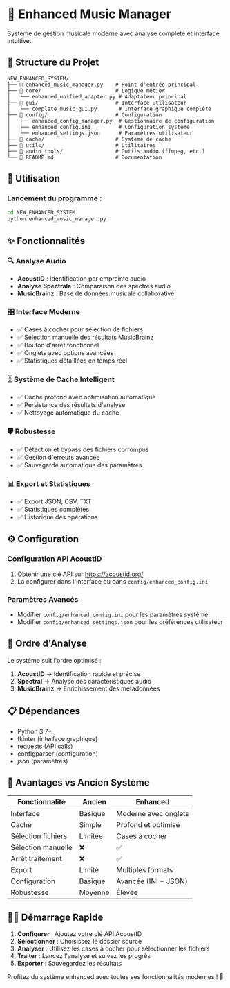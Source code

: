 # 🎵 Enhanced Music Manager

Système de gestion musicale moderne avec analyse complète et interface intuitive.

## 📁 Structure du Projet

```
NEW_ENHANCED_SYSTEM/
├── 📄 enhanced_music_manager.py    # Point d'entrée principal
├── 📁 core/                        # Logique métier
│   └── enhanced_unified_adapter.py # Adaptateur principal
├── 📁 gui/                         # Interface utilisateur
│   └── complete_music_gui.py       # Interface graphique complète
├── 📁 config/                      # Configuration
│   ├── enhanced_config_manager.py  # Gestionnaire de configuration
│   ├── enhanced_config.ini         # Configuration système
│   └── enhanced_settings.json      # Paramètres utilisateur
├── 📁 cache/                       # Système de cache
├── 📁 utils/                       # Utilitaires
├── 📁 audio_tools/                 # Outils audio (ffmpeg, etc.)
└── 📄 README.md                    # Documentation
```

## 🚀 Utilisation

### Lancement du programme :
```bash
cd NEW_ENHANCED_SYSTEM
python enhanced_music_manager.py
```

## ✨ Fonctionnalités

### 🔍 Analyse Audio
- **AcoustID** : Identification par empreinte audio
- **Analyse Spectrale** : Comparaison des spectres audio
- **MusicBrainz** : Base de données musicale collaborative

### 🎛️ Interface Moderne
- ✅ Cases à cocher pour sélection de fichiers
- ✅ Sélection manuelle des résultats MusicBrainz
- ✅ Bouton d'arrêt fonctionnel
- ✅ Onglets avec options avancées
- ✅ Statistiques détaillées en temps réel

### 🗄️ Système de Cache Intelligent
- ✅ Cache profond avec optimisation automatique
- ✅ Persistance des résultats d'analyse
- ✅ Nettoyage automatique du cache

### 🛡️ Robustesse
- ✅ Détection et bypass des fichiers corrompus
- ✅ Gestion d'erreurs avancée
- ✅ Sauvegarde automatique des paramètres

### 📊 Export et Statistiques
- ✅ Export JSON, CSV, TXT
- ✅ Statistiques complètes
- ✅ Historique des opérations

## ⚙️ Configuration

### Configuration API AcoustID
1. Obtenir une clé API sur https://acoustid.org/
2. La configurer dans l'interface ou dans `config/enhanced_config.ini`

### Paramètres Avancés
- Modifier `config/enhanced_config.ini` pour les paramètres système
- Modifier `config/enhanced_settings.json` pour les préférences utilisateur

## 🔧 Ordre d'Analyse

Le système suit l'ordre optimisé :
1. **AcoustID** → Identification rapide et précise
2. **Spectral** → Analyse des caractéristiques audio
3. **MusicBrainz** → Enrichissement des métadonnées

## 📋 Dépendances

- Python 3.7+
- tkinter (interface graphique)
- requests (API calls)
- configparser (configuration)
- json (paramètres)

## 🎯 Avantages vs Ancien Système

| Fonctionnalité | Ancien | Enhanced |
|---|---|---|
| Interface | Basique | Moderne avec onglets |
| Cache | Simple | Profond et optimisé |
| Sélection fichiers | Limitée | Cases à cocher |
| Sélection manuelle | ❌ | ✅ |
| Arrêt traitement | ❌ | ✅ |
| Export | Limité | Multiples formats |
| Configuration | Basique | Avancée (INI + JSON) |
| Robustesse | Moyenne | Élevée |

## 🏃‍♂️ Démarrage Rapide

1. **Configurer** : Ajoutez votre clé API AcoustID
2. **Sélectionner** : Choisissez le dossier source
3. **Analyser** : Utilisez les cases à cocher pour sélectionner les fichiers
4. **Traiter** : Lancez l'analyse et suivez les progrès
5. **Exporter** : Sauvegardez les résultats

Profitez du système enhanced avec toutes ses fonctionnalités modernes ! 🎵
